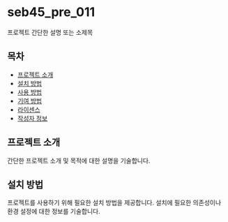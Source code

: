 # seb45_pre_011

프로젝트 간단한 설명 또는 소제목

## 목차

- [프로젝트 소개](#프로젝트-소개)
- [설치 방법](#설치-방법)
- [사용 방법](#사용-방법)
- [기여 방법](#기여-방법)
- [라이센스](#라이센스)
- [작성자 정보](#작성자-정보)

## 프로젝트 소개

간단한 프로젝트 소개 및 목적에 대한 설명을 기술합니다.

## 설치 방법

프로젝트를 사용하기 위해 필요한 설치 방법을 제공합니다. 설치에 필요한 의존성이나 환경 설정에 대한 정보를 기술합니다.


